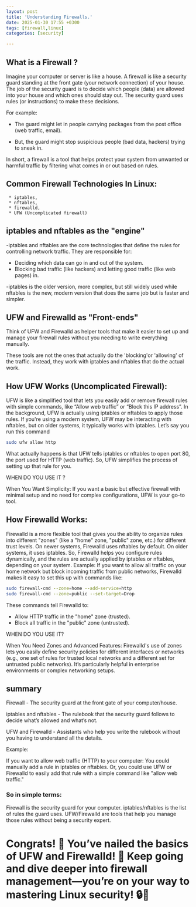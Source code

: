 ```yaml
---
layout: post
title: 'Understanding Firewalls.'
date: 2025-01-30 17:55 +0300
tags: [firewall,linux]
categories: [security]

---
```



## What is a Firewall ?

Imagine your computer or server is like a house. A firewall is like a security guard standing at the front gate (your network connection) of your house. The job of the security guard is to decide which people (data) are allowed into your house and which ones should stay out. The security guard uses rules (or instructions) to make these decisions.

For example:

  * The guard might let in people carrying packages from the post office (web traffic, email).
  
  * But, the guard might stop suspicious people (bad data, hackers) trying to sneak in.

  In short, a firewall is a tool that helps protect your system from unwanted or harmful traffic by filtering what comes in or out based on rules.


## Common Firewall Technologies In Linux:

     * iptables,
     * nftables,
     * firewalld,
     * UFW (Uncomplicated firewall)


## iptables and nftables as the "engine"   

 -iptables and nftables are the core technologies that define the rules for controlling network traffic. They are responsible for:
   * Deciding which data can go in and out of the system.
   * Blocking bad traffic (like hackers) and letting good traffic (like web pages) in.


  -iptables is the older version, more complex, but still widely used while nftables is the new, modern version that does the same job but is faster and  simpler.


## UFW and Firewalld as "Front-ends"

Think of UFW and Firewalld as helper tools that make it easier to set up and manage your firewall rules without 
you needing to write everything manually.

These tools are not the ones that actually do the 'blocking'or 'allowing' of the traffic. Instead, they work with iptables and nftables that do the actual work.


##  How UFW Works (Uncomplicated Firewall):
 UFW is like a simplified tool that lets you easily add or remove firewall rules with simple commands, like “Allow web traffic” or “Block this IP address”.
 In the background, UFW is actually using iptables or nftables to apply those rules. If you're using a modern system, UFW may be interacting with nftables, but on older systems, it typically works with iptables.
 Let’s say you run this command 

 ```bash
 sudo ufw allow http
 ```
 What actually happens is that UFW tells iptables or nftables to open port 80, the port used for HTTP (web traffic). So, UFW simplifies the process of setting up that rule for you.

 WHEN DO YOU USE IT ?

 When You Want Simplicity:
If you want a basic but effective firewall with minimal setup and no need for complex configurations, UFW is your go-to tool.


##  How Firewalld Works:
Firewalld is a more flexible tool that gives you the ability to organize rules into different "zones" (like a "home" zone, "public" zone, etc.) for different trust levels.
On newer systems, Firewalld uses nftables by default. On older systems, it uses iptables.
So, Firewalld helps you configure rules dynamically, and the rules are actually applied by iptables or nftables, depending on your system.
Example: If you want to allow all traffic on your home network but block incoming traffic from public networks, Firewalld makes it easy to set this up with commands like:

```bash
sudo firewall-cmd --zone=home --add-service=http
sudo firewall-cmd --zone=public --set-target=Drop
```

These commands tell Firewalld to:
* Allow HTTP traffic in the "home" zone (trusted).
* Block all traffic in the "public" zone (untrusted).

WHEN DO YOU USE IT?

When You Need Zones and Advanced Features:
Firewalld's use of zones lets you easily define security policies for different interfaces or networks (e.g., one set of rules for trusted local networks and a different set for untrusted public networks). It’s particularly helpful in enterprise environments or complex networking setups.


## summary
Firewall - The security guard at the front gate of your computer/house.

iptables and nftables - The rulebook that the security guard follows to decide what’s allowed and what’s not.

UFW and Firewalld - Assistants who help you write the rulebook without you having to understand all the details.

Example:

If you want to allow web traffic (HTTP) to your computer:
You could manually add a rule in iptables or nftables.
Or, you could use UFW or Firewalld to easily add that rule with a simple command like "allow web traffic."

### So in simple terms:

Firewall is the security guard for your computer.
iptables/nftables is the list of rules the guard uses.
UFW/Firewalld are tools that help you manage those rules without being a security expert.

# Congrats! 🎉 You’ve nailed the basics of UFW and Firewalld! 🚀 Keep going and dive deeper into firewall management—you’re on your way to mastering Linux security! 🔒💪